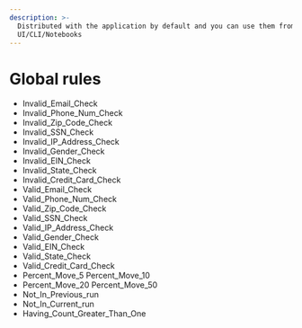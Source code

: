 ```yaml
---
description: >-
  Distributed with the application by default and you can use them from
  UI/CLI/Notebooks
---
```


# Global rules

* Invalid\_Email\_Check
* Invalid\_Phone\_Num\_Check
* Invalid\_Zip\_Code\_Check 
* Invalid\_SSN\_Check 
* Invalid\_IP\_Address\_Check 
* Invalid\_Gender\_Check
* Invalid\_EIN\_Check 
* Invalid\_State\_Check 
* Invalid\_Credit\_Card\_Check 
* Valid\_Email\_Check 
* Valid\_Phone\_Num\_Check 
* Valid\_Zip\_Code\_Check 
* Valid\_SSN\_Check 
* Valid\_IP\_Address\_Check 
* Valid\_Gender\_Check 
* Valid\_EIN\_Check 
* Valid\_State\_Check 
* Valid\_Credit\_Card\_Check 
* Percent\_Move\_5 Percent\_Move\_10 
* Percent\_Move\_20 Percent\_Move\_50 
* Not\_In\_Previous\_run 
* Not\_In\_Current\_run 
* Having\_Count\_Greater\_Than\_One



